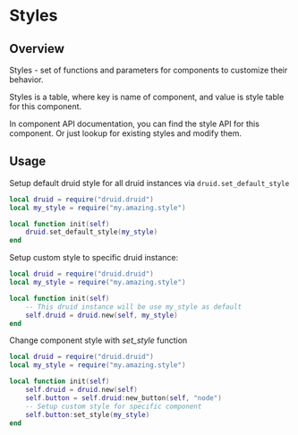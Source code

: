 # Styles

## Overview
Styles - set of functions and parameters for components to customize their behavior.

Styles is a table, where key is name of component, and value is style table for this component.

In component API documentation, you can find the style API for this component. Or just lookup for existing styles and modify them.

## Usage
Setup default druid style for all druid instances via `druid.set_default_style`
```lua
local druid = require("druid.druid")
local my_style = require("my.amazing.style")

local function init(self)
	druid.set_default_style(my_style)
end
```

Setup custom style to specific druid instance:
```lua
local druid = require("druid.druid")
local my_style = require("my.amazing.style")

local function init(self)
	-- This druid instance will be use my_style as default
	self.druid = druid.new(self, my_style)
end
```

Change component style with _set_style_ function
```lua
local druid = require("druid.druid")
local my_style = require("my.amazing.style")

local function init(self)
	self.druid = druid.new(self)
	self.button = self.druid:new_button(self, "node")
	-- Setup custom style for specific component
	self.button:set_style(my_style)
end
```
